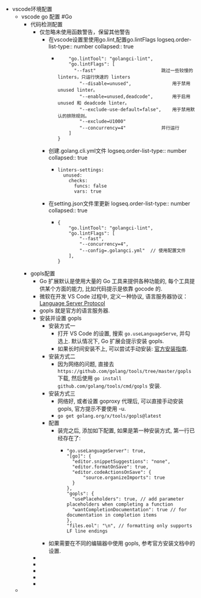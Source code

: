 - vscode环境配置
	- vscode go 配置  #Go
		- 代码检测配置
			- 仅忽略未使用函数警告，保留其他警告
				- 在vscode设置里使用go.lint,配置go.lintFlags
				  logseq.order-list-type:: number
				  collapsed:: true
					- ```{
					      "go.lintTool": "golangci-lint",
					      "go.lintFlags": [
					      	"--fast"						跳过一些较慢的 linters，只运行快速的 linters
					          "--disable=unused",				用于禁用 unused linter。
					          "--enable=unused,deadcode",		用于启用 unused 和 deadcode linter。
					          "--exclude-use-default=false",	用于禁用默认的排除规则。
					          "--exclude=U1000"	
					          "--concurrency=4"				并行运行
					      ]
					  }
					  ```
				- 创建.golang.cli.yml文件
				  logseq.order-list-type:: number
				  collapsed:: true
					- ```
					  linters-settings:
					    unused:
					      checks:
					        funcs: false
					        vars: true
					  ```
				- 在setting.json文件里更新
				  logseq.order-list-type:: number
				  collapsed:: true
					- ```
					  {
					      "go.lintTool": "golangci-lint",
					      "go.lintFlags": [
					          "--fast",
					          "--concurrency=4",
					          "--config=.golangci.yml"  // 使用配置文件
					      ],
					  }
					  ```
		- gopls配置
			- Go 扩展默认是使用大量的 Go 工具来提供各种功能的, 每个工具提供某个方面的能力, 比如代码提示是依靠 gocode 的.
			- 微软在开发 VS Code 过程中, 定义一种协议, 语言服务器协议：[Language Server Protocol](https://link.zhihu.com/?target=https%3A//microsoft.github.io/language-server-protocol/)
			- gopls 就是官方的语言服务器.
			- 安装并设置 gopls
				- 安装方式一
					- 打开 VS Code 的设置, 搜索 `go.useLanguageServe`, 并勾选上. 默认情况下, Go 扩展会提示安装 gopls.
					- 如果长时间安装不上, 可以尝试手动安装: [官方安装指南](https://link.zhihu.com/?target=https%3A//github.com/golang/tools/blob/master/gopls/doc/user.md).
				- 安装方式二
					- 因为网络的问题, 直接去 `https://github.com/golang/tools/tree/master/gopls` 下载, 然后使用 `go install github.com/golang/tools/cmd/gopls` 安装.
				- 安装方式三
					- 网络好, 或者设置 goproxy 代理后, 可以直接手动安装 gopls, 官方提示不要使用 -u.
					- `go get golang.org/x/tools/gopls@latest`
				- 配置
					- 装完之后, 添加如下配置, 如果是第一种安装方式, 第一行已经存在了:
						- ```
						  "go.useLanguageServer": true,
						  "[go]": {
						    "editor.snippetSuggestions": "none",
						    "editor.formatOnSave": true,
						    "editor.codeActionsOnSave": {
						        "source.organizeImports": true
						    }
						  },
						  "gopls": {
						    "usePlaceholders": true, // add parameter placeholders when completing a function
						    "wantCompletionDocumentation": true // for documentation in completion items
						  },
						  "files.eol": "\n", // formatting only supports LF line endings
						  ```
				- 如果需要在不同的编辑器中使用 gopls, 参考官方安装文档中的设置.
			- ​
			-
			-
			-
			-
	-